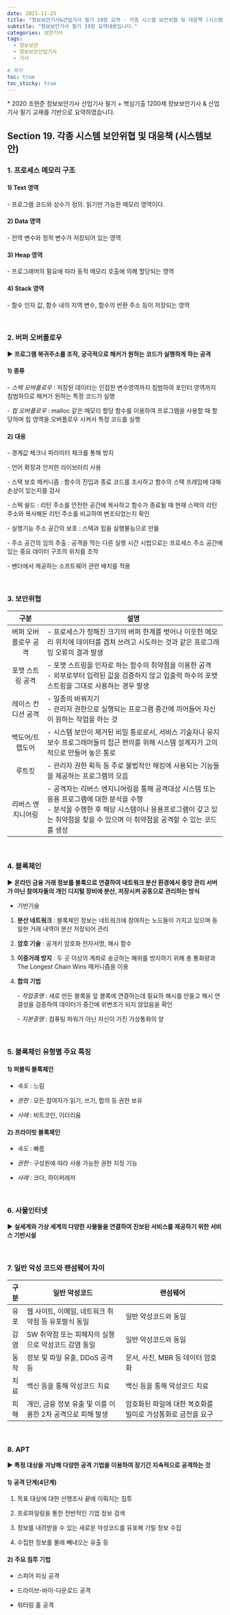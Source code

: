 ```yaml
---
date: 2021-11-25
title: "정보보안기사&산업기사 필기 19장 요약 - 각종 시스템 보안위협 및 대응책 (시스템보안)"
subtitle: "정보보안기사 필기 19장 요약내용입니다."
categories: 보안기사
tags:
  - 정보보안
  - 정보보안산업기사
  - 기사

# 목차
toc: true  
toc_sticky: true 
---
```



\* 2020 조현준 정보보안기사 산업기사 필기 + 핵심기출 1200제 정보보안기사 & 산업기사 필기 교재를 기반으로 요약하였습니다.


## Section 19. 각종 시스템 보안위협 및 대응책 (시스템보안)

### 1. 프로세스 메모리 구조

#### 1) Text 영역 

\- 프로그램 코드와 상수가 정의. 읽기만 가능한 메모리 영역이다.

#### 2) Data 영역 

\- 전역 변수와 정적 변수가 저장되어 있는 영역

#### 3) Heap 영역 

\- 프로그래머의 필요에 따라 동적 메모리 호출에 의해 할당되는 영역

#### 4) Stack 영역 

\- 함수 인자 값, 함수 내의 지역 변수, 함수의 반환 주소 등이 저장되는 영역 

<br>


### 2. 버퍼 오버플로우

▶ **프로그램 복귀주소를 조작, 궁극적으로 해커가 원하는 코드가 실행하게 하는 공격**

#### 1) 종류

\- *스택 오버플로우* : 저장된 데이터는 인접한 변수영역까지 침범하여 포인터 영역까지 침범하므로 해커가 원하는 특정 코드가 실행

\- *힙 오버플로우* : malloc 같은 메모리 할당 함수를 이용하여 프로그램을 사용할 때 할당하며 힙 영역을 오버플로우 시켜서 특정 코드를 실행

#### 2) 대응

\- 경계값 체크나 파라미터 체크를 통해 방지

\- 언어 확장과 안저한 라이브러리 사용

\- 스택 보호 메커니즘 : 함수의 진입과 종료 코드를 조사하고 함수의 스택 프레임에 대해 손상이 있는지를 검사

\- 스택 쉴드 : 리턴 주소를 안전한 공간에 복사하고 함수가 종료될 때 현재 스택의 리턴 주소와 복사해둔 리턴 주소를 비교하여 변조되었는지 확인

\- 실행기능 주소 공간의 보호 : 스택과 힙을 실행불능으로 만듦

\- 주소 공간의 임의 추출 : 공격을 막는 다른 실행 시간 시법으로는 프로세스 주소 공간에 있는 중요 데이터 구조의 위치를 조작

\- 벤더에서 제공하는 소프트웨어 관련 배치를 적용

<br>

### 3. 보안위협

|**구분**|**설명**|
|:---:|---|
|버퍼 오버플로우 공격|- 프로세스가 정해진 크기의 버퍼 한계를 벗어나 이웃한 메모리 위치에 데이터를 겹쳐 쓰려고 시도하는 것과 같은 프로그래밍 오류의 결과 발생|
|포맷 스트링 공격|- 포맷 스트링을 인자로 하는 함수의 취약점을 이용한 공격<br>- 외부로부터 입력된 값을 검증하지 않고 입출력 하수의 포맷 스트링을 그대로 사용하는 경우 발생|
|레이스 컨디션 공격|	- 일종의 바꿔치기<br>- 관리자 권한으로 실행되는 프로그램 중간에 끼어들어 자신이 원하는 작업을 하는 것|
|백도어/트랩도어|- 시스템 보안이 제거된 비밀 통로로서, 서비스 기술자나 유지보수 프로그래머들의 접근 편의를 위해 시스템 설계자가 고의적으로 만들어 놓은 통로|
| 루트킷 |- 관리자 권한 획득 등 주로 불법적인 해킹에 사용되는 기능들을 제공하는 프로그램의 모음|
|리버스 엔지니어링|- 공격자는 리버스 엔지니어링을 통해 공격대상 시스템 또는 응용 프로그램에 대한 분석을 수행<br>- 분석을 수행한 후 해당 시스템이나 응용프로그램이 갖고 있는 취약점을 찾을 수 있으며 이 취약점을 공격할 수 있는 코드를 생성|

<br>

### 4. 블록체인

▶ **온라인 금융 거래 정보를 블록으로 연결하여 네트워크 분산 환경에서 중앙 관리 서버가 아닌 참여자들의 개인 디지털 장비에 분산, 저장시켜 공동으로 관리하는 방식**

- 기반기술

1) **분산 네트워크** : 블록체인 정보는 네트워크에 참여하는 노드들이 가지고 있으며 동일한 거래 내역이 분산 저장되어 관리

2) **암호 기술** : 공개키 암호화 전자서명, 해시 함수

3) **이중거래 방지** : 두 곳 이상의 계좌로 송긍하는 해위를 방지하기 위해 총 통화량과 The Longest Chain Wins 메커니즘을 이용

4) **합의 기법** 

	\- *작업증명* : 새로 만든 블록을 앞 블록에 연결하는데 필요하 해시를 만들고 해시 연결성을 검증하여 데이터가 중간에 위변조가 되지 않았음을 확인

	\- *지분증명* : 컴퓨팅 파워가 아닌 자신이 가진 가상통화의 양

​<br>

### 5. 블록체인 유형별 주요 특징

#### 1) 퍼블릭 블록체인

- *속도* : 느림

- *권한* : 모든 참여자가 읽기, 쓰기, 합의 등 권한 보유

- *사례* : 비트코인, 이더리움

#### 2) 프라이빗 블록체인

- *속도* : 빠름

- *권한* : 구성원에 따라 사용 가능한 권한 지정 기능

- *사례* : 코다, 하이퍼레저

<br>

### 6. 사물인터넷

▶ **실세계와 가상 세계의 다양한 사물들을 연결하여 진보된 서비스를 제공하기 위한 서비스 기반시설**

<br>

### 7. 일반 악성 코드와 랜섬웨어 차이

|**구분**|**일반 악성코드**|**랜섬웨어**|
|:---:|---|---|
|유포|웹 사이트, 이메일, 네트워크 취약점 등 유포발식 동일|일반 악성코드와 동일|
|감염|SW 취약점 또는 피해자의 실행으로 악성코드 감염 동일|일반 악성코드와 동일|
|동작|정보 및 파일 유출, DDoS 공격 등|문서, 사진, MBR 등 데이터 암호화|
|치료|백신 등을 통해 악성코드 치료|백신 등을 통해 악성코드 치료|
|피해|개인, 금융 정보 유출 및 이를 이용한 2차 공격으로 피해 발생|암호화된 파일에 대한 복호화를 빌미로 가상통화로 금전을 요구|

<br>

### 8. APT

▶ **특정 대상을 겨낭해 다양한 공격 기법을 이용하여 장기간 지속적으로 공격하는 것**

#### 1) 공격 단계(4단계)

1. 목표 대상에 대한 선행조사 끝에 이뤄지는 침투

2. 프로파일링을 통한 전반적인 기업 정보 검색

3. 정보를 내려받을 수 있는 새로운 악성코드를 유포해 기밀 정보 수집

4. 수집한 정보를 몰래 빼내오는 유출 등

#### 2) 주요 침투 기법

- 스피어 피싱 공격

- 드라이브-바이-다운로드 공격

- 워터링 홀 공격
